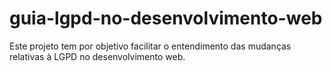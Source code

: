 # guia-lgpd-no-desenvolvimento-web
Este projeto tem por objetivo facilitar o entendimento das mudanças relativas à LGPD no desenvolvimento web.

